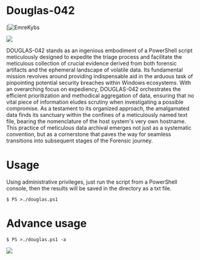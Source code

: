 # Douglas-042
[![EmreKybs](https://img.shields.io/badge/MadeBy-EmreKybs-blue)

<img src="https://github.com/emrekybs/Douglas-042/blob/main/blue.jpg">

DOUGLAS-042 stands as an ingenious embodiment of a PowerShell script meticulously designed to expedite the triage process and facilitate the meticulous collection of crucial evidence derived from both forensic artifacts and the ephemeral landscape of volatile data. Its fundamental mission revolves around providing indispensable aid in the arduous task of pinpointing potential security breaches within Windows ecosystems. With an overarching focus on expediency, DOUGLAS-042 orchestrates the efficient prioritization and methodical aggregation of data, ensuring that no vital piece of information eludes scrutiny when investigating a possible compromise. As a testament to its organized approach, the amalgamated data finds its sanctuary within the confines of a meticulously named text file, bearing the nomenclature of the host system's very own hostname. This practice of meticulous data archival emerges not just as a systematic convention, but as a cornerstone that paves the way for seamless transitions into subsequent stages of the Forensic journey.

# Usage
Using administrative privileges, just run the script from a PowerShell console, then the results will be saved in the directory as a txt file.

    $ PS >./douglas.ps1
    
# Advance usage
    $ PS >./douglas.ps1 -a

<img src="https://github.com/emrekybs/Douglas-042/blob/main/png.jpg">
